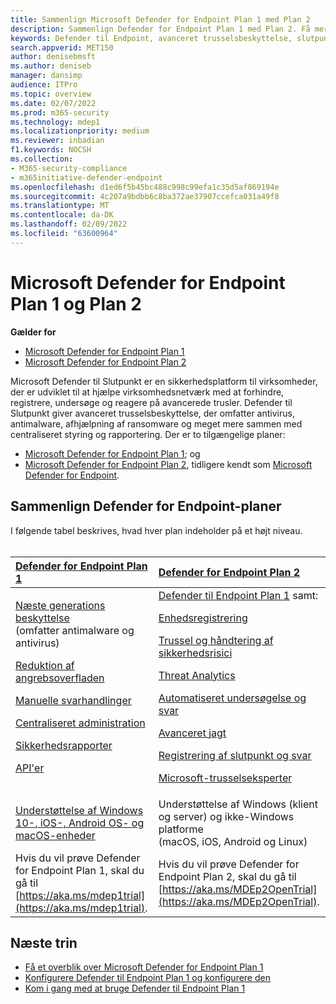 ```yaml
---
title: Sammenlign Microsoft Defender for Endpoint Plan 1 med Plan 2
description: Sammenlign Defender for Endpoint Plan 1 med Plan 2. Få mere at vide om forskellene mellem planerne, og vælg den plan, der passer til din organisations behov.
keywords: Defender til Endpoint, avanceret trusselsbeskyttelse, slutpunktsbeskyttelse
search.appverid: MET150
author: denisebmsft
ms.author: deniseb
manager: dansimp
audience: ITPro
ms.topic: overview
ms.date: 02/07/2022
ms.prod: m365-security
ms.technology: mdep1
ms.localizationpriority: medium
ms.reviewer: inbadian
f1.keywords: NOCSH
ms.collection:
- M365-security-compliance
- m365initiative-defender-endpoint
ms.openlocfilehash: d1ed6f5b45bc488c998c99efa1c35d5af869194e
ms.sourcegitcommit: 4c207a9bdbb6c8ba372ae37907ccefca031a49f8
ms.translationtype: MT
ms.contentlocale: da-DK
ms.lasthandoff: 02/09/2022
ms.locfileid: "63600964"
---
```

# <a name="microsoft-defender-for-endpoint-plan-1-and-plan-2"></a>Microsoft Defender for Endpoint Plan 1 og Plan 2

**Gælder for**

- [Microsoft Defender for Endpoint Plan 1](https://go.microsoft.com/fwlink/p/?linkid=2154037)
- [Microsoft Defender for Endpoint Plan 2](https://go.microsoft.com/fwlink/p/?linkid=2154037)

Microsoft Defender til Slutpunkt er en sikkerhedsplatform til virksomheder, der er udviklet til at hjælpe virksomhedsnetværk med at forhindre, registrere, undersøge og reagere på avancerede trusler. Defender til Slutpunkt giver avanceret trusselsbeskyttelse, der omfatter antivirus, antimalware, afhjælpning af ransomware og meget mere sammen med centraliseret styring og rapportering. Der er to tilgængelige planer:   
 
- [Microsoft Defender for Endpoint Plan 1](defender-endpoint-plan-1.md); og 
- [Microsoft Defender for Endpoint Plan 2](microsoft-defender-endpoint.md), tidligere kendt som [Microsoft Defender for Endpoint](microsoft-defender-endpoint.md).

## <a name="compare-defender-for-endpoint-plans"></a>Sammenlign Defender for Endpoint-planer

I følgende tabel beskrives, hvad hver plan indeholder på et højt niveau. <br/><br/>

| [Defender for Endpoint Plan 1](defender-endpoint-plan-1.md) | [Defender for Endpoint Plan 2](microsoft-defender-endpoint.md) |
|:---|:---|
| [Næste generations beskyttelse](defender-endpoint-plan-1.md#next-generation-protection) <br/>(omfatter antimalware og antivirus) <p> [Reduktion af angrebsoverfladen](defender-endpoint-plan-1.md#attack-surface-reduction) <p> [Manuelle svarhandlinger](defender-endpoint-plan-1.md#manual-response-actions) <p> [Centraliseret administration](defender-endpoint-plan-1.md#centralized-management) <p>[Sikkerhedsrapporter](defender-endpoint-plan-1.md#reporting) <p>[API'er](defender-endpoint-plan-1.md#apis)  | [Defender til Endpoint Plan 1](defender-endpoint-plan-1.md) samt: <p> [Enhedsregistrering](device-discovery.md) <p> [Trussel og håndtering af sikkerhedsrisici](next-gen-threat-and-vuln-mgt.md) <p> [Threat Analytics](threat-analytics.md) <p> [Automatiseret undersøgelse og svar](automated-investigations.md) <p> [Avanceret jagt](advanced-hunting-overview.md) <p> [Registrering af slutpunkt og svar](overview-endpoint-detection-response.md) <p> [Microsoft-trusselseksperter](microsoft-threat-experts.md)  |
| [Understøttelse af Windows 10-, iOS-, Android OS- og macOS-enheder](defender-endpoint-plan-1.md#cross-platform-support) | Understøttelse af Windows (klient og server) og ikke-Windows platforme<br/> (macOS, iOS, Android og Linux) |
| Hvis du vil prøve Defender for Endpoint Plan 1, skal du gå til [https://aka.ms/mdep1trial](https://aka.ms/mdep1trial). | Hvis du vil prøve Defender for Endpoint Plan 2, skal du gå til [https://aka.ms/MDEp2OpenTrial](https://aka.ms/MDEp2OpenTrial). |

## <a name="next-steps"></a>Næste trin

- [Få et overblik over Microsoft Defender for Endpoint Plan 1](defender-endpoint-plan-1.md)
- [Konfigurere Defender til Endpoint Plan 1 og konfigurere den](mde-p1-setup-configuration.md)
- [Kom i gang med at bruge Defender til Endpoint Plan 1](mde-plan1-getting-started.md)

